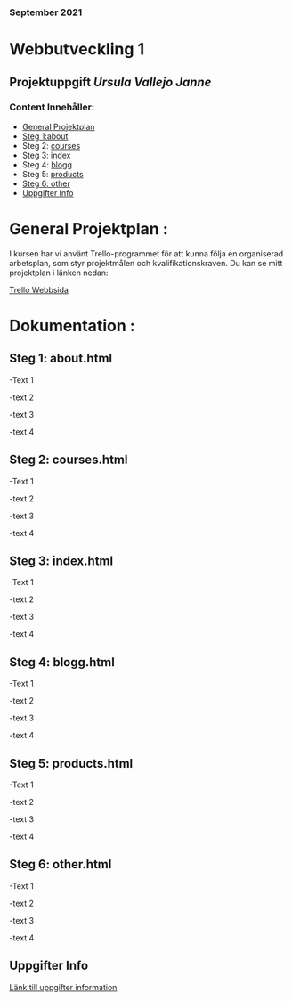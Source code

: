 ### September 2021
# Webbutveckling 1
## Projektuppgift *Ursula Vallejo Janne*
### Content Innehåller:
- [General Projektplan](#general-projektplan)
-  [Steg 1:about](#steg-1-about)
- Steg 2: [courses](#courses)
- Steg 3: [index](#index)
- Steg 4: [blogg](#blogg)
- Steg 5: [products](#products)
- [Steg 6: other](#steg-6-other)
- [Uppgifter Info](#uppgifter-info)

# General Projektplan :
I kursen har vi använt Trello-programmet för att kunna följa en organiserad arbetsplan, som styr projektmålen och kvalifikationskraven.
Du kan se mitt projektplan i länken nedan:

[Trello Webbsida](https://trello.com/invite/b/MumOFN0P/9878ada236feb82b544166f8b5eddfc0/webbutveckling1)

# Dokumentation  :
## Steg 1: about.html

-Text 1

-text 2

-text 3

-text 4

## Steg 2: courses.html

-Text 1

-text 2

-text 3

-text 4

## Steg 3: index.html

-Text 1

-text 2

-text 3

-text 4

## Steg 4: blogg.html

-Text 1

-text 2

-text 3

-text 4

## Steg 5: products.html

-Text 1

-text 2

-text 3

-text 4

## Steg 6: other.html

-Text 1

-text 2

-text 3

-text 4

## Uppgifter Info
[Länk till uppgifter information](assignment.pdf)

